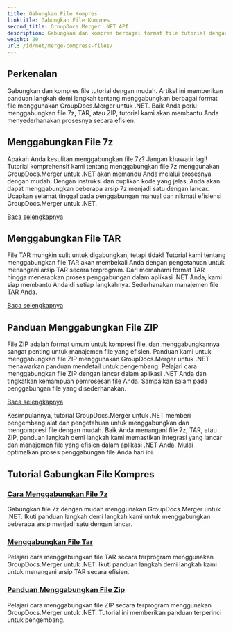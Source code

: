 ```yaml
---
title: Gabungkan File Kompres
linktitle: Gabungkan File Kompres
second_title: GroupDocs.Merger .NET API
description: Gabungkan dan kompres berbagai format file tutorial dengan mudah. Pelajari cara menggabungkan file 7z, TAR, dan ZIP secara mulus dengan panduan langkah demi langkah kami.
weight: 20
url: /id/net/merge-compress-files/
---
```

## Perkenalan


Gabungkan dan kompres file tutorial dengan mudah. Artikel ini memberikan panduan langkah demi langkah tentang menggabungkan berbagai format file menggunakan GroupDocs.Merger untuk .NET. Baik Anda perlu menggabungkan file 7z, TAR, atau ZIP, tutorial kami akan membantu Anda menyederhanakan prosesnya secara efisien.

## Menggabungkan File 7z

Apakah Anda kesulitan menggabungkan file 7z? Jangan khawatir lagi! Tutorial komprehensif kami tentang menggabungkan file 7z menggunakan GroupDocs.Merger untuk .NET akan memandu Anda melalui prosesnya dengan mudah. Dengan instruksi dan cuplikan kode yang jelas, Anda akan dapat menggabungkan beberapa arsip 7z menjadi satu dengan lancar. Ucapkan selamat tinggal pada penggabungan manual dan nikmati efisiensi GroupDocs.Merger untuk .NET.

[Baca selengkapnya](./merge-7z-files/)

## Menggabungkan File TAR

File TAR mungkin sulit untuk digabungkan, tetapi tidak! Tutorial kami tentang menggabungkan file TAR akan membekali Anda dengan pengetahuan untuk menangani arsip TAR secara terprogram. Dari memahami format TAR hingga menerapkan proses penggabungan dalam aplikasi .NET Anda, kami siap membantu Anda di setiap langkahnya. Sederhanakan manajemen file TAR Anda.

[Baca selengkapnya](./merging-tar-files/)

## Panduan Menggabungkan File ZIP

File ZIP adalah format umum untuk kompresi file, dan menggabungkannya sangat penting untuk manajemen file yang efisien. Panduan kami untuk menggabungkan file ZIP menggunakan GroupDocs.Merger untuk .NET menawarkan panduan mendetail untuk pengembang. Pelajari cara menggabungkan file ZIP dengan lancar dalam aplikasi .NET Anda dan tingkatkan kemampuan pemrosesan file Anda. Sampaikan salam pada penggabungan file yang disederhanakan.

[Baca selengkapnya](./guide-merging-zip-files/)

Kesimpulannya, tutorial GroupDocs.Merger untuk .NET memberi pengembang alat dan pengetahuan untuk menggabungkan dan mengompresi file dengan mudah. Baik Anda menangani file 7z, TAR, atau ZIP, panduan langkah demi langkah kami memastikan integrasi yang lancar dan manajemen file yang efisien dalam aplikasi .NET Anda. Mulai optimalkan proses penggabungan file Anda hari ini.
## Tutorial Gabungkan File Kompres
### [Cara Menggabungkan File 7z](./merge-7z-files/)
Gabungkan file 7z dengan mudah menggunakan GroupDocs.Merger untuk .NET. Ikuti panduan langkah demi langkah kami untuk menggabungkan beberapa arsip menjadi satu dengan lancar.
### [Menggabungkan File Tar](./merging-tar-files/)
Pelajari cara menggabungkan file TAR secara terprogram menggunakan GroupDocs.Merger untuk .NET. Ikuti panduan langkah demi langkah kami untuk menangani arsip TAR secara efisien.
### [Panduan Menggabungkan File Zip](./guide-merging-zip-files/)
Pelajari cara menggabungkan file ZIP secara terprogram menggunakan GroupDocs.Merger untuk .NET. Tutorial ini memberikan panduan terperinci untuk pengembang.